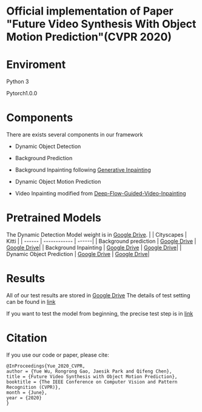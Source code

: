 # Official implementation of Paper "Future Video Synthesis With Object Motion Prediction"(CVPR 2020)

# Enviroment

Python 3

Pytorch1.0.0

# Components

There are exists several components in our framework

- Dynamic Object Detection

- Background Prediction

- Background Inpainting following [Generative Inpainting](https://github.com/JiahuiYu/generative_inpainting/tree/v1.0.0)

- Dynamic Object Motion Prediction

- Video Inpainting modified from [Deep-Flow-Guided-Video-Inpainting](https://github.com/nbei/Deep-Flow-Guided-Video-Inpainting)


# Pretrained Models

The Dynamic Detection Model weight is in [Google Drive]().
|                  | Cityscapes     | Kitti |
| ------           | ------------    | ------|
| Background prediction | [Google Drive]() | [Google Drive]()|
| Background Inpainting | [Google Drive]() | [Google Drive]()|
| Dynamic Object Prediction | [Google Drive]() | [Google Drive]()|

# Results
All of our test results are stored in [Google Drive]()
The details of test setting can be found in [link]()

If you want to test the model from beginning, the precise test step is in [link]()

# Citation
If you use our code or paper, please cite:
```
@InProceedings{Yue_2020_CVPR,
author = {Yue Wu, Rongrong Gao, Jaesik Park and Qifeng Chen},
title = {Future Video Synthesis with Object Motion Prediction},
booktitle = {The IEEE Conference on Computer Vision and Pattern Recognition (CVPR)},
month = {June},
year = {2020}
}
```
